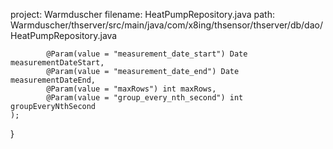 project: Warmduscher
filename: HeatPumpRepository.java
path: Warmduscher/thserver/src/main/java/com/x8ing/thsensor/thserver/db/dao/HeatPumpRepository.java

            @Param(value = "measurement_date_start") Date measurementDateStart,
            @Param(value = "measurement_date_end") Date measurementDateEnd,
            @Param(value = "maxRows") int maxRows,
            @Param(value = "group_every_nth_second") int groupEveryNthSecond
    );
}